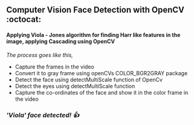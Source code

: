 ## Computer Vision Face Detection with OpenCV :octocat: 


#### Applying Viola - Jones algorithm for finding Harr like features in the image, applying Cascading using OpenCV

*The process goes like this,*

- Capture the frames in the video
- Convert it to gray frame using openCVs COLOR_BGR2GRAY package
- Detect the face using detectMultiScale function of OpenCv
- Detect the eyes using detectMultiScale function 
- Capture the co-ordinates of the face and show it in the color frame in the video

### *'Viola' face detected! :+1:*
